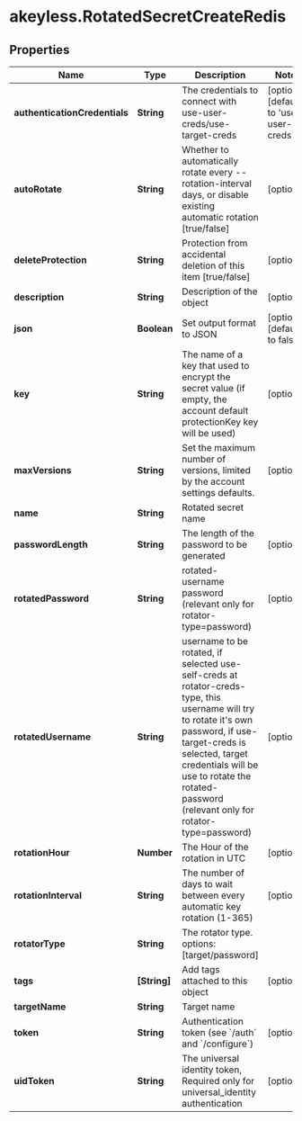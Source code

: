# akeyless.RotatedSecretCreateRedis

## Properties

Name | Type | Description | Notes
------------ | ------------- | ------------- | -------------
**authenticationCredentials** | **String** | The credentials to connect with use-user-creds/use-target-creds | [optional] [default to &#39;use-user-creds&#39;]
**autoRotate** | **String** | Whether to automatically rotate every --rotation-interval days, or disable existing automatic rotation [true/false] | [optional] 
**deleteProtection** | **String** | Protection from accidental deletion of this item [true/false] | [optional] 
**description** | **String** | Description of the object | [optional] 
**json** | **Boolean** | Set output format to JSON | [optional] [default to false]
**key** | **String** | The name of a key that used to encrypt the secret value (if empty, the account default protectionKey key will be used) | [optional] 
**maxVersions** | **String** | Set the maximum number of versions, limited by the account settings defaults. | [optional] 
**name** | **String** | Rotated secret name | 
**passwordLength** | **String** | The length of the password to be generated | [optional] 
**rotatedPassword** | **String** | rotated-username password (relevant only for rotator-type&#x3D;password) | [optional] 
**rotatedUsername** | **String** | username to be rotated, if selected use-self-creds at rotator-creds-type, this username will try to rotate it&#39;s own password, if use-target-creds is selected, target credentials will be use to rotate the rotated-password (relevant only for rotator-type&#x3D;password) | [optional] 
**rotationHour** | **Number** | The Hour of the rotation in UTC | [optional] 
**rotationInterval** | **String** | The number of days to wait between every automatic key rotation (1-365) | [optional] 
**rotatorType** | **String** | The rotator type. options: [target/password] | 
**tags** | **[String]** | Add tags attached to this object | [optional] 
**targetName** | **String** | Target name | 
**token** | **String** | Authentication token (see &#x60;/auth&#x60; and &#x60;/configure&#x60;) | [optional] 
**uidToken** | **String** | The universal identity token, Required only for universal_identity authentication | [optional] 



